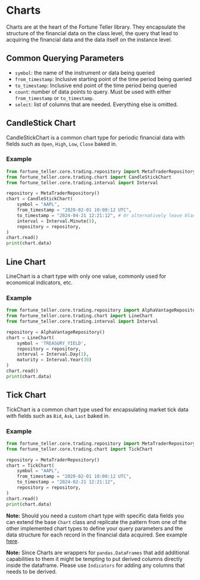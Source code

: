 # Charts

Charts are at the heart of the Fortune Teller library. They encapsulate the structure of the financial data on the class level, the query that lead to acquiring the financial data and the data itself on the instance level.

## Common Querying Parameters
* `symbol`: the name of the instrument or data being queried 
* `from_timestamp`: Inclusive starting point of the time period being queried
* `to_timestamp`: Inclusive end point of the time period being queried
* `count`: number of data points to query. Must be used with either `from_timestamp` or `to_timestamp`. 
* `select`: list of columns that are needed. Everything else is omitted. 

## CandleStick Chart
CandleStickChart is a common chart type for periodic financial data with fields such as `Open`, `High`, `Low`, `Close` baked in.

### Example
```python
from fortune_teller.core.trading.repository import MetaTraderRepository
from fortune_teller.core.trading.chart import CandleStickChart
from fortune_teller.core.trading.interval import Interval

repository = MetaTraderRepository()
chart = CandleStickChart(
	symbol = "AAPL",
	from_timestamp = "2020-02-01 10:00:12 UTC",
	to_timestamp = "2024-04-21 12:21:12", # Or alternatively leave blank to default to "now"
	interval = Interval.Minute(5),
	repository = repository,
)
chart.read()
print(chart.data)
```

## Line Chart
LineChart is a chart type with only one value, commonly used for economical indicators, etc.

### Example
```python
from fortune_teller.core.trading.repository import AlphaVantageRepository
from fortune_teller.core.trading.chart import LineChart
from fortune_teller.core.trading.interval import Interval

repository = AlphaVantageRepository()
chart = LineChart(
	symbol = 'TREASURY_YIELD',
	repository = repository,
	interval = Interval.Day(1),
	maturity = Interval.Year(30)
)
chart.read()
print(chart.data)
```

## Tick Chart
TickChart is a common chart type used for encapsulating market tick data with fields such as `Bid`, `Ask`, `Last` baked in.

### Example
```python
from fortune_teller.core.trading.repository import MetaTraderRepository
from fortune_teller.core.trading.chart import TickChart

repository = MetaTraderRepository()
chart = TickChart(
	symbol = "AAPL",
	from_timestamp = "2020-02-01 10:00:12 UTC",
	to_timestamp = "2024-02-21 12:21:12",
	repository = repository,
)
chart.read()
print(chart.data)
```


**Note:** Should you need a custom chart type with specific data fields you can extend the base `Chart` class and replicate the pattern from one of the other implemented chart types to define your query parameters and the data structure for each record in the financial data acquired. See example [here](./types/candlestick.py).

**Note:** Since Charts are wrappers for `pandas.DataFrames` that add additional capabilities to them it might be tempting to put derived columns directly inside the dataframe. Please use `Indicators` for adding any columns that needs to be derived.